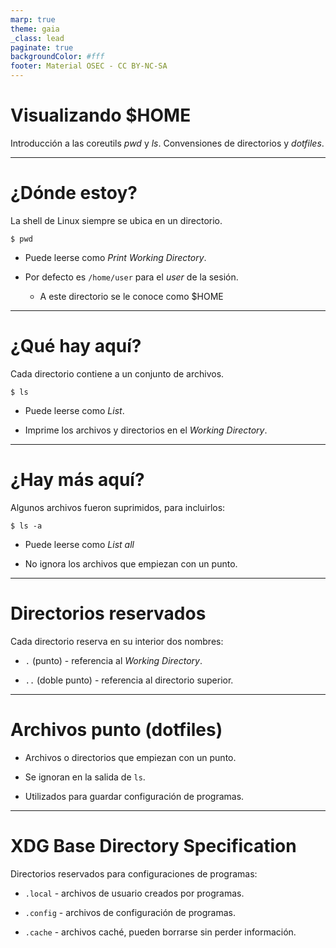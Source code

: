 ```yaml
---
marp: true
theme: gaia
_class: lead
paginate: true
backgroundColor: #fff
footer: Material OSEC - CC BY-NC-SA
---
```


# **Visualizando $HOME**

Introducción a las coreutils *pwd* y *ls*.
Convensiones de directorios y *dotfiles*.

---

# ¿Dónde estoy?

La shell de Linux siempre se ubica en un directorio.

```
$ pwd
```

* Puede leerse como *Print Working Directory*.

* Por defecto es `/home/user` para el *user* de la sesión.

  * A este directorio se le conoce como $HOME


---

# ¿Qué hay aquí?

Cada directorio contiene a un conjunto de archivos.

```
$ ls
```

* Puede leerse como *List*.

* Imprime los archivos y directorios en el *Working Directory*.

---

# ¿Hay más aquí?

Algunos archivos fueron suprimidos, para incluirlos:

```
$ ls -a
```

* Puede leerse como *List all*

* No ignora los archivos que empiezan con un punto.

---

# Directorios reservados

Cada directorio reserva en su interior dos nombres:

* `.` (punto) - referencia al *Working Directory*.

* `..` (doble punto) - referencia al directorio superior.

---

# Archivos punto (dotfiles)

* Archivos o directorios que empiezan con un punto.

* Se ignoran en la salida de `ls`.

* Utilizados para guardar configuración de programas.

---

# XDG Base Directory Specification

Directorios reservados para configuraciones de programas:

* `.local` - archivos de usuario creados por programas.

* `.config` - archivos de configuración de programas.

* `.cache` - archivos caché, pueden borrarse sin perder información.